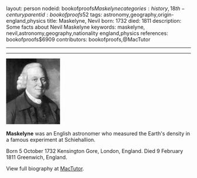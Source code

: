 layout: person
nodeid: bookofproofs$Maskelyne
categories: history,18th-century
parentid: bookofproofs$52
tags: astronomy,geography,origin-england,physics
title: Maskelyne, Nevil
born: 1732
died: 1811
description: Some facts about Nevil Maskelyne
keywords: maskelyne, nevil,astronomy,geography,nationality england,physics
references: bookofproofs$6909
contributors: bookofproofs,@MacTutor

---


---

![Maskelyne.jpg](https://github.com/bookofproofs/bookofproofs.github.io/blob/main/_sources/_assets/images/portraits/Maskelyne.jpg?raw=true)

**Maskelyne** was an English astronomer who measured the Earth's density in a famous experiment at Schiehallion.

Born 5 October 1732 Kensington Gore, London, England. Died 9 February 1811 Greenwich, England.


View full biography at [MacTutor](https://mathshistory.st-andrews.ac.uk/Biographies/Maskelyne/).